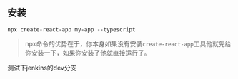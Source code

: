 ## 安装
```
npx create-react-app my-app --typescript
```
>npx命令的优势在于，你本身如果没有安装`create-react-app`工具他就先给你安装一下，如果你安装了他就直接运行了。

测试下jenkins的dev分支

